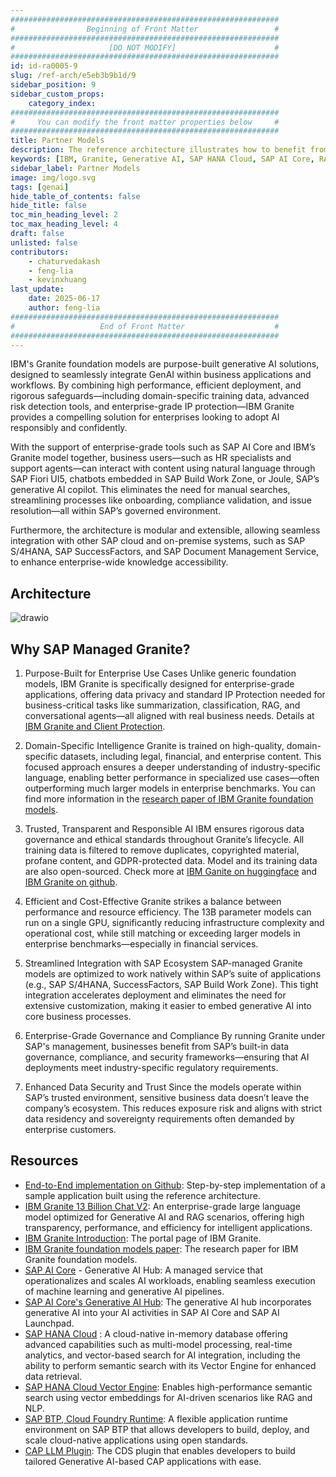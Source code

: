 ```yaml
---
############################################################
#                Beginning of Front Matter                 #
############################################################
#                     [DO NOT MODIFY]                      #
############################################################
id: id-ra0005-9
slug: /ref-arch/e5eb3b9b1d/9
sidebar_position: 9
sidebar_custom_props:
    category_index:
############################################################
#     You can modify the front matter properties below     #
############################################################
title: Partner Models
description: The reference architecture illustrates how to benefit from partner models like IBM Granite foundation model for the increasing demand of generative AI features in business scenarios with emphasis on data security, IP Protection and enterprise-grade governance and compliance.
keywords: [IBM, Granite, Generative AI, SAP HANA Cloud, SAP AI Core, RAG]
sidebar_label: Partner Models
image: img/logo.svg
tags: [genai]
hide_table_of_contents: false
hide_title: false
toc_min_heading_level: 2
toc_max_heading_level: 4
draft: false
unlisted: false
contributors:
    - chaturvedakash
    - feng-lia
    - kevinxhuang
last_update:
    date: 2025-06-17
    author: feng-lia
############################################################
#                   End of Front Matter                    #
############################################################
---
```


IBM's Granite foundation models are purpose-built generative AI solutions, designed to seamlessly integrate GenAI within business applications and workflows. By combining high performance, efficient deployment, and rigorous safeguards—including domain-specific training data, advanced risk detection tools, and enterprise-grade IP protection—IBM Granite provides a compelling solution for enterprises looking to adopt AI responsibly and confidently.

With the support of enterprise-grade tools such as SAP AI Core and IBM’s Granite model together, business users—such as HR specialists and support agents—can interact with content using natural language through SAP Fiori UI5, chatbots embedded in SAP Build Work Zone, or Joule, SAP’s generative AI copilot. This eliminates the need for manual searches, streamlining processes like onboarding, compliance validation, and issue resolution—all within SAP’s governed environment.

Furthermore, the architecture is modular and extensible, allowing seamless integration with other SAP cloud and on-premise systems, such as SAP S/4HANA, SAP SuccessFactors, and SAP Document Management Service, to enhance enterprise-wide knowledge accessibility.

## Architecture

![drawio](drawio/ibm-granite-rag-ard.drawio)

## Why SAP Managed Granite?

1. Purpose-Built for Enterprise Use Cases
Unlike generic foundation models, IBM Granite is specifically designed for enterprise-grade applications, offering data privacy and standard IP Protection needed for business-critical tasks like summarization, classification, RAG, and conversational agents—all aligned with real business needs. Details at [IBM Granite and Client Protection](https://newsroom.ibm.com/2023-09-28-IBM-Announces-Availability-of-watsonx-Granite-Model-Series,-Client-Protections-for-IBM-watsonx-Models).

2. Domain-Specific Intelligence
Granite is trained on high-quality, domain-specific datasets, including legal, financial, and enterprise content. This focused approach ensures a deeper understanding of industry-specific language, enabling better performance in specialized use cases—often outperforming much larger models in enterprise benchmarks. You can find more information in the [research paper of IBM Granite foundation models](https://www.ibm.com/downloads/documents/us-en/10a99803c92fdb35).

3. Trusted, Transparent and Responsible AI
IBM ensures rigorous data governance and ethical standards throughout Granite’s lifecycle. All training data is filtered to remove duplicates, copyrighted material, profane content, and GDPR-protected data. Model and its training data are also open-sourced. Check more at [IBM Ganite on huggingface](https://huggingface.co/ibm-granite) and [IBM Granite on github](https://github.com/ibm-granite).

4.	Efficient and Cost-Effective
Granite strikes a balance between performance and resource efficiency. The 13B parameter models can run on a single GPU, significantly reducing infrastructure complexity and operational cost, while still matching or exceeding larger models in enterprise benchmarks—especially in financial services.

5. Streamlined Integration with SAP Ecosystem
SAP-managed Granite models are optimized to work natively within SAP’s suite of applications (e.g., SAP S/4HANA, SuccessFactors, SAP Build Work Zone). This tight integration accelerates deployment and eliminates the need for extensive customization, making it easier to embed generative AI into core business processes.

6. Enterprise-Grade Governance and Compliance
By running Granite under SAP's management, businesses benefit from SAP’s built-in data governance, compliance, and security frameworks—ensuring that AI deployments meet industry-specific regulatory requirements.

7. Enhanced Data Security and Trust
Since the models operate within SAP’s trusted environment, sensitive business data doesn’t leave the company’s ecosystem. This reduces exposure risk and aligns with strict data residency and sovereignty requirements often demanded by enterprise customers.

## Resources

<!-- Add your resources here -->
- [End-to-End implementation on Github](https://github.com/ibm-self-serve-assets/SAP-watsonx-integration/tree/main/5.%20SAP%20Generative%20AI%20Hub%20and%20HANA%20Cloud%20Vector%20Engine/5.2%20SAP%20Discovery%20Center%20Mission): Step-by-step implementation of a sample application built using the reference architecture. 
- [IBM Granite 13 Billion Chat V2](https://www.ibm.com/docs/en/watsonx/w-and-w/2.0.x?topic=models-granite-13b-chat-v2-model-card): An enterprise-grade large language model optimized for Generative AI and RAG scenarios, offering high transparency, performance, and efficiency for intelligent applications.
- [IBM Granite Introduction](https://www.ibm.com/granite): The portal page of IBM Granite.
- [IBM Granite foundation models paper](https://www.ibm.com/downloads/documents/us-en/10a99803c92fdb35): The research paper for IBM Granite foundation models.
- [SAP AI Core](https://discovery-center.cloud.sap/serviceCatalog/1f756a52-8968-4ec4-92d0-f9bddf552ea3) - Generative AI Hub: A managed service that operationalizes and scales AI workloads, enabling seamless execution of machine learning and generative AI pipelines.
- [SAP AI Core's Generative AI Hub](https://help.sap.com/docs/sap-ai-core/sap-ai-core-service-guide/generative-ai-hub-in-sap-ai-core): The generative AI hub incorporates generative AI into your AI activities in SAP AI Core and SAP AI Launchpad.
- [SAP HANA Cloud](https://discovery-center.cloud.sap/serviceCatalog/c4e4c32e-4eda-4286-96b0-5299d6a79014) : A cloud-native in-memory database offering advanced capabilities such as multi-model processing, real-time analytics, and vector-based search for AI integration, including the ability to perform semantic search with its Vector Engine for enhanced data retrieval.
- [SAP HANA Cloud Vector Engine](https://help.sap.com/docs/hana-cloud-database/sap-hana-cloud-sap-hana-database-vector-engine-guide/introduction): Enables high-performance semantic search using vector embeddings for AI-driven scenarios like RAG and NLP.
- [SAP BTP, Cloud Foundry Runtime](https://discovery-center.cloud.sap/serviceCatalog/257fac1c-88aa-415b-8ea8-c96282c9a19b): A flexible application runtime environment on SAP BTP that allows developers to build, deploy, and scale cloud-native applications using open standards.
- [CAP LLM Plugin](https://github.com/SAP-samples/cap-llm-plugin-samples):  The CDS plugin that enables developers to build tailored Generative AI-based CAP applications with ease.
